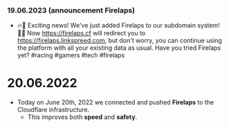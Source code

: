 ### 19.06.2023 (announcement Firelaps)
- 🔥🐎 Exciting news! We've just added Firelaps to our subdomain system! 🎉🚀 Now https://firelaps.cf will redirect you to https://firelaps.linkspreed.com, but don't worry, you can continue using the platform with all your existing data as usual. Have you tried Firelaps yet? #racing #gamers #tech #firelaps

# 20.06.2022
  - Today on June 20th, 2022 we connected and pushed **Firelaps** to the Cloudflare infrastructure.
     - This improves both **speed** and **safety**.
